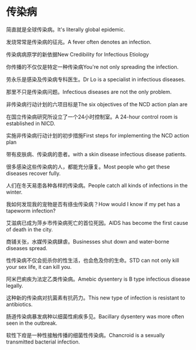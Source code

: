 # 传染病

<p><span class="chinese">简直就是全球传染病。</span><span class="english">It's literally global epidemic.</span></p>

<p><span class="chinese">发烧常常是传染病的征兆。</span><span class="english">A fever often denotes an infection.</span></p>

<p><span class="chinese">传染病病原学的新依据</span><span class="english">New Credibility for Infectious Etiology</span></p>

<p><span class="chinese">你传播的不仅仅是特定一种传染病</span><span class="english">You're not only spreading the infection.</span></p>

<p><span class="chinese">劳永乐是感染及传染病专科医生。</span><span class="english">Dr Lo is a specialist in infectious diseases.</span></p>

<p><span class="chinese">那里不只是传染病问题。</span><span class="english">Infectious diseases are not the only problem.</span></p>

<p><span class="chinese">非传染病行动计划的六项目标是</span><span class="english">The six objectives of the NCD action plan are</span></p>

<p><span class="chinese">在国立传染病研究所设立了一个24小时控制室。</span><span class="english">A 24-hour control room is established in NICD.</span></p>

<p><span class="chinese">实施非传染病行动计划的初步措施</span><span class="english">First steps for implementing the NCD action plan</span></p>

<p><span class="chinese">带有皮肤病、传染病的患者。</span><span class="english">with a skin disease infectious disease patients.</span></p>

<p><span class="chinese">很多感染这些传染病的人，都能充分康复。</span><span class="english">Most people who get these diseases recover fully.</span></p>

<p><span class="chinese">人们在冬天易患各种各样的传染病。</span><span class="english">People catch all kinds of infections in the winter.</span></p>

<p><span class="chinese">我如何发现我的宠物是否有绦虫传染病？</span><span class="english">How would I know if my pet has a tapeworm infection?</span></p>

<p><span class="chinese">艾滋病已成为萍乡市传染病死亡的首位死因。</span><span class="english">AIDS has become the first cause of death in the city.</span></p>

<p><span class="chinese">商铺关张，水媒传染病肆虐。</span><span class="english">Businesses shut down and water-borne diseases spread.</span></p>

<p><span class="chinese">性传染病不仅会扼杀你的性生活，也会危及你的生命。</span><span class="english">STD can not only kill your sex life, it can kill you.</span></p>

<p><span class="chinese">阿米巴痢疾为法定乙类传染病。</span><span class="english">Amebic dysentery is B type infectious disease legally.</span></p>

<p><span class="chinese">这种新的传染病对抗菌素有抗药力。</span><span class="english">This new type of infection is resistant to antibiotics.</span></p>

<p><span class="chinese">肠道传染病暴发病种以细菌性痢疾多见。</span><span class="english">Bacillary dysentery was more often seen in the outbreak.</span></p>

<p><span class="chinese">软性下疳是一种性接触传播的细菌性传染病。</span><span class="english">Chancroid is a sexually transmitted bacterial infection.</span></p>

